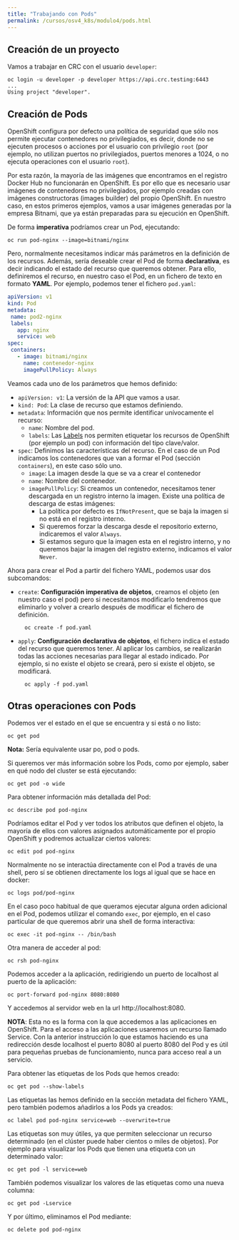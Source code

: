 ```yaml
---
title: "Trabajando con Pods"
permalink: /cursos/osv4_k8s/modulo4/pods.html
---
```


## Creación de un proyecto

Vamos a trabajar en CRC con el usuario `developer`:

    oc login -u developer -p developer https://api.crc.testing:6443
    ...
    Using project "developer".

## Creación de Pods

OpenShift configura por defecto una política de seguridad que sólo nos permite ejecutar contenedores no privilegiados, es decir, donde no se ejecuten procesos o acciones por el usuario con privilegio `root` (por ejemplo, no utilizan puertos no privilegiados, puertos menores a 1024, o no ejecuta operaciones con el usuario `root`). 

Por esta razón, la mayoría de las imágenes que encontramos en el registro Docker Hub no funcionarán en OpenShift. Es por ello que es necesario usar imágenes de contenedores no privilegiados, por ejemplo creadas con imágenes constructoras (images builder) del propio OpenShift. En nuestro caso, en estos primeros ejemplos, vamos a usar imágenes generadas por la empresa Bitnami, que ya están preparadas para su ejecución en OpenShift.

De forma **imperativa** podríamos crear un Pod, ejecutando:

    oc run pod-nginx --image=bitnami/nginx

Pero, normalmente necesitamos indicar más parámetros en la definición de los recursos. Además, sería deseable crear el Pod de forma **declarativa**, es decir indicando el estado del recurso que queremos obtener. Para ello, definiremos el recurso, en nuestro caso el Pod, en un fichero de texto en formato **YAML**. Por ejemplo, podemos tener el fichero `pod.yaml`:

```yaml
apiVersion: v1 
kind: Pod 
metadata: 
 name: pod2-nginx 
 labels:
   app: nginx
   service: web
spec: 
 containers:
   - image: bitnami/nginx
     name: contenedor-nginx
     imagePullPolicy: Always
```

Veamos cada uno de los parámetros que hemos definido:

* `apiVersion: v1`: La versión de la API que vamos a usar.
* `kind: Pod`: La clase de recurso que estamos definiendo.
* `metadata`: Información que nos permite identificar unívocamente el recurso:
    * `name`: Nombre del pod.
    * `labels`: Las [Labels](https://kubernetes.io/docs/concepts/overview/working-with-objects/labels/) nos permiten etiquetar los recursos de OpenShift (por ejemplo un pod) con información del tipo clave/valor.
* `spec`: Definimos las características del recurso. En el caso de un Pod indicamos los contenedores que van a formar el Pod (sección `containers`), en este caso sólo uno.
    * `image`: La imagen desde la que se va a crear el contenedor
    * `name`: Nombre del contenedor.
    * `imagePullPolicy`: Si creamos un contenedor, necesitamos tener descargada en un registro interno la imagen. Existe una política de descarga de estas imágenes:
        * La política por defecto es `IfNotPresent`, que se baja la imagen si no está en el registro interno.
        * Si queremos forzar la descarga desde el repositorio externo, indicaremos el valor `Always`.
        * Si estamos seguro que la imagen esta en el registro interno, y no queremos bajar la imagen del registro externo, indicamos el valor `Never`.

Ahora para crear el Pod a partir del fichero YAML, podemos usar dos subcomandos:

* `create`: **Configuración imperativa de objetos**, creamos el objeto (en nuestro caso el pod) pero si necesitamos modificarlo tendremos que eliminarlo y volver a crearlo después de modificar el fichero de definición.

        oc create -f pod.yaml

* `apply`: **Configuración declarativa de objetos**, el fichero indica el estado del recurso que queremos tener. Al aplicar los cambios, se realizarán todas las acciones necesarias para llegar al estado indicado. Por ejemplo, si no existe el objeto se creará, pero si existe el objeto, se modificará.

        oc apply -f pod.yaml

## Otras operaciones con Pods

Podemos ver el estado en el que se encuentra y si está o no listo:

    oc get pod

**Nota:** Sería equivalente usar po, pod o pods.

Si queremos ver más información sobre los Pods, como por ejemplo, saber en qué nodo del cluster se está ejecutando:

    oc get pod -o wide

Para obtener información más detallada del Pod:

    oc describe pod pod-nginx

Podríamos editar el Pod y ver todos los atributos que definen el objeto, la mayoría de ellos con valores asignados automáticamente por el propio OpenShift y podremos actualizar ciertos valores:

    oc edit pod pod-nginx

Normalmente no se interactúa directamente con el Pod a través de una shell, pero sí se obtienen directamente los logs al igual que se hace
en docker:

    oc logs pod/pod-nginx

En el caso poco habitual de que queramos ejecutar alguna orden adicional en el Pod, podemos utilizar el comando `exec`, por ejemplo, en el caso particular de que queremos abrir una shell de forma interactiva:

    oc exec -it pod-nginx -- /bin/bash

Otra manera de acceder al pod:

    oc rsh pod-nginx

Podemos acceder a la aplicación, redirigiendo un puerto de localhost al puerto de la aplicación:

    oc port-forward pod-nginx 8080:8080

Y accedemos al servidor web en la url http://localhost:8080.

**NOTA**: Esta no es la forma con la que accedemos a las aplicaciones en OpenShift. Para el acceso a las aplicaciones usaremos un recurso llamado Service. Con la anterior instrucción lo que estamos haciendo es una redirección desde localhost el puerto 8080 al puerto 8080 del Pod y es útil para pequeñas pruebas de funcionamiento, nunca para acceso real a un servicio.

Para obtener las etiquetas de los Pods que hemos creado:

    oc get pod --show-labels

Las etiquetas las hemos definido en la sección metadata del fichero YAML, pero también podemos añadirlos a los Pods ya creados:

    oc label pod pod-nginx service=web --overwrite=true

Las etiquetas son muy útiles, ya que permiten seleccionar un recurso determinado (en el clúster puede haber cientos o miles de objetos). Por ejemplo para visualizar los Pods que tienen una etiqueta con un determinado valor:

    oc get pod -l service=web

También podemos visualizar los valores de las etiquetas como una nueva
columna:

    oc get pod -Lservice

Y por último, eliminamos el Pod mediante:

    oc delete pod pod-nginx
